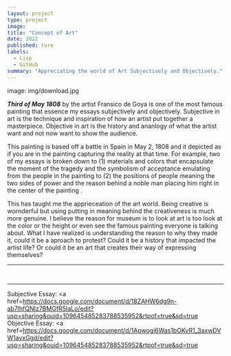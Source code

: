 ```yaml
---
layout: project
type: project
image: 
title: "Concept of Art"
date: 2022
published: ture
labels:
  - Lisp
  - GitHub
summary: "Appreciating the world of Art Subjectively and Objectively."
---
```

image: img/download.jpg


 ***Third of May 1808*** by the artist Fransico de Goya is one of the most famous painting that 
essence my essays subjectively and objectively. 
Subjective in art is the technique and inspiration of how an artist put together a masterpiece. 
Objective in art is the history and ananlogy of what the artist want and not now want to show the audience.

This painting is based off a battle in Spain in May 2, 1808 and it depicted as if you are in the 
painting capturing the reality at that time. For example, two of my essays is broken down to (1) materials and colors that
encapsulate the moment of the tragedy and the symbolism of acceptance emulating from the people in the painting to 
(2) the positions of people meaning the two sides of power and the reason behind a noble man placing him right in the
center of the painting .

This has taught me the apprieceation of the art world. Being creative is wornderful but using putting in meaning
behind the creativeness is much more genuine. I believe the reason for museum is to look at art is too look at the color 
or the height or even see the famous painting everyone is talking about. What I have realized is understanding the reason to 
why they made it, could it be a aproach to protest? Could it be a history that impacted the artist life? Or could it be an art 
that creates their way of expressing themselves? 


<hr>

<pre>

</pre>

<hr>

Subjective Essay: <a href=https://docs.google.com/document/d/18ZAHW6dg9n-ab7lhfQNIz7BMGfR5IaLo/edit?usp=sharing&ouid=109645485283788535952&rtpof=true&sd=true</a>
Objective Essay: <a href=https://docs.google.com/document/d/1Apwogj6Was1bOKvR1_3axwDVW1avxGgd/edit?usp=sharing&ouid=109645485283788535952&rtpof=true&sd=true</a>
